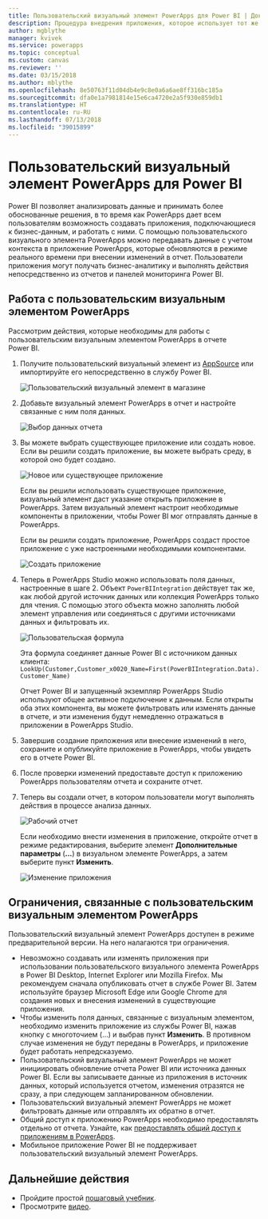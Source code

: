 ```yaml
---
title: Пользовательский визуальный элемент PowerApps для Power BI | Документы Майкрософт
description: Процедура внедрения приложения, которое использует тот же источник данных и может фильтроваться так же, как другие элементы отчета в Power BI, и соответствующие ограничения
author: mgblythe
manager: kvivek
ms.service: powerapps
ms.topic: conceptual
ms.custom: canvas
ms.reviewer: ''
ms.date: 03/15/2018
ms.author: mblythe
ms.openlocfilehash: 8e50763f11d04db4e9c8e0a6a6ae8ff316bc185a
ms.sourcegitcommit: dfa0e1a7981814e15e6ca4720e2a5f930e859db1
ms.translationtype: HT
ms.contentlocale: ru-RU
ms.lasthandoff: 07/13/2018
ms.locfileid: "39015899"
---
```

# <a name="powerapps-custom-visual-for-power-bi"></a>Пользовательский визуальный элемент PowerApps для Power BI

Power BI позволяет анализировать данные и принимать более обоснованные решения, в то время как PowerApps дает всем пользователям возможность создавать приложения, подключающиеся к бизнес-данным, и работать с ними. С помощью пользовательского визуального элемента PowerApps можно передавать данные с учетом контекста в приложение PowerApps, которые обновляются в режиме реального времени при внесении изменений в отчет. Пользователи приложения могут получать бизнес-аналитику и выполнять действия непосредственно из отчетов и панелей мониторинга Power BI.

## <a name="using-the-powerapps-custom-visual"></a>Работа с пользовательским визуальным элементом PowerApps

Рассмотрим действия, которые необходимы для работы с пользовательским визуальным элементом PowerApps в отчете Power BI.

1. Получите пользовательский визуальный элемент из [AppSource](https://appsource.microsoft.com/product/power-bi-visuals/WA104381378?tab=Overview) или импортируйте его непосредственно в службу Power BI.

    ![Пользовательский визуальный элемент в магазине](./media/powerapps-custom-visual/powerapps-store.png) 

2. Добавьте визуальный элемент PowerApps в отчет и настройте связанные с ним поля данных.

    ![Выбор данных отчета](./media/powerapps-custom-visual/add-visual-set-data.png)

3. Вы можете выбрать существующее приложение или создать новое. Если вы решили создать приложение, вы можете выбрать среду, в которой оно будет создано.

    ![Новое или существующее приложение](./media/powerapps-custom-visual/create-new-or-choose-app.png)

    Если вы решили использовать существующее приложение, визуальный элемент даст указание открыть приложение в PowerApps. Затем визуальный элемент настроит необходимые компоненты в приложении, чтобы Power BI мог отправлять данные в PowerApps.

    Если вы решили создать приложение, PowerApps создаст простое приложение с уже настроенными необходимыми компонентами.

    ![Создать приложение](./media/powerapps-custom-visual/new-app.png)

4. Теперь в PowerApps Studio можно использовать поля данных, настроенные в шаге 2. Объект `PowerBIIntegration` действует так же, как любой другой источник данных или коллекция PowerApps только для чтения. С помощью этого объекта можно заполнять любой элемент управления или соединяться с другими источниками данных и фильтровать их.

    ![Пользовательская формула](./media/powerapps-custom-visual/custom-formula.png)

    Эта формула соединяет данные Power BI с источником данных клиента: `LookUp(Customer,Customer_x0020_Name=First(PowerBIIntegration.Data).Customer_Name)`

   Отчет Power BI и запущенный экземпляр PowerApps Studio используют общее активное подключение к данным. Если открыты оба этих компонента, вы можете фильтровать или изменять данные в отчете, и эти изменения будут немедленно отражаться в приложении в PowerApps Studio.

5. Завершив создание приложения или внесение изменений в него, сохраните и опубликуйте приложение в PowerApps, чтобы увидеть его в отчете Power BI.

6. После проверки изменений предоставьте доступ к приложению PowerApps пользователям отчета и сохраните отчет.

7. Теперь вы создали отчет, в котором пользователи могут выполнять действия в процессе анализа данных.

    ![Рабочий отчет](./media/powerapps-custom-visual/working-report.gif)

    Если необходимо внести изменения в приложение, откройте отчет в режиме редактирования, выберите элемент **Дополнительные параметры** (**...**) в визуальном элементе PowerApps, а затем выберите пункт **Изменить**.

    ![Изменение приложения](./media/powerapps-custom-visual/edit-app.png)

## <a name="limitations-of-the-powerapps-custom-visual"></a>Ограничения, связанные с пользовательским визуальным элементом PowerApps

Пользовательский визуальный элемент PowerApps доступен в режиме предварительной версии. На него налагаются три ограничения.

- Невозможно создавать или изменять приложения при использовании пользовательского визуального элемента PowerApps в Power BI Desktop, Internet Explorer или Mozilla Firefox. Мы рекомендуем сначала опубликовать отчет в службе Power BI. Затем используйте браузер Microsoft Edge или Google Chrome для создания новых и внесения изменений в существующие приложения.
- Чтобы изменить поля данных, связанные с визуальным элементом, необходимо изменить приложение из службы Power BI, нажав кнопку с многоточием (...) и выбрав пункт **Изменить**. В противном случае изменения не будут переданы в PowerApps, и приложение будет работать непредсказуемо.
- Пользовательский визуальный элемент PowerApps не может инициировать обновление отчета Power BI или источника данных Power BI. Если вы записываете данные из приложения в источник данных, который используется отчетом, изменения отразятся не сразу, а при следующем запланированном обновлении.
- Пользовательский визуальный элемент PowerApps не может фильтровать данные или отправлять их обратно в отчет.
- Общий доступ к приложению PowerApps необходимо предоставлять отдельно от отчета. Узнайте, как [предоставлять общий доступ к приложениям в PowerApps](share-app.md).
- Мобильное приложение Power BI не поддерживает пользовательский визуальный элемент PowerApps.

## <a name="next-steps"></a>Дальнейшие действия

* Пройдите простой [пошаговый учебник](embed-powerapps-powerbi.md).
* Просмотрите [видео](https://aka.ms/powerappscustomvisualvideo).